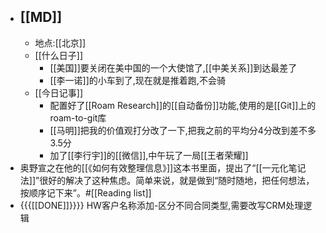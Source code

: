 - ## [[MD]]
    - 地点:[[北京]]
    - [[什么日子]]
        - [[美国]]要关闭在美中国的一个大使馆了,[[中美关系]]到达最差了
        - [[李一诺]]的小车到了,现在就是推着跑,不会骑
    - [[今日记事]]
        - 配置好了[[Roam Research]]的[[自动备份]]功能,使用的是[[Git]]上的roam-to-git库
        - [[马明]]把我的价值观打分改了一下,把我之前的平均分4分改到差不多3.5分
        - 加了[[李行宇]]的[[微信]],中午玩了一局[[王者荣耀]]
- 奥野宣之在他的[[《如何有效整理信息》]]这本书里面，提出了“[[一元化笔记法]]”很好的解决了这种焦虑。简单来说，就是做到“随时随地，把任何想法，按顺序记下来”。#[[Reading list]]
- {{{[[DONE]]}}}} HW客户名称添加-区分不同合同类型,需要改写CRM处理逻辑
